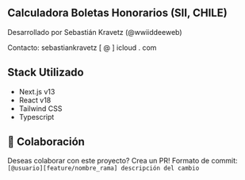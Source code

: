 ## Calculadora Boletas Honorarios (SII, CHILE)

Desarrollado por Sebastián Kravetz (@wwiiddeeweb)

Contacto: sebastiankravetz [ @ ] icloud . com

## Stack Utilizado
- Next.js v13
- React v18
- Tailwind CSS
- Typescript

## 🤝 Colaboración

Deseas colaborar con este proyecto? Crea un PR!
Formato de commit: `[@usuario][feature/nombre_rama] descripción del cambio`
